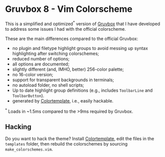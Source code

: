 # Gruvbox 8 - Vim Colorscheme

This is a simplified and optimized<sup>*</sup> version of
[Gruvbox](https://github.com/morhetz/gruvbox) that I have developed
to address some issues I had with the official colorscheme.

 These are the main differences compared to the official Gruvbox:

- no plugin and filetype highlight groups to avoid messing up syntax
  highlighting after switching colorschemes;
- reduced number of options;
- all options are documented;
- slightly different (and, IMHO, better) 256-color palette;
- no 16-color version;
- support for transparent backgrounds in terminals;
- no autoload folder, no shell scripts;
- Up to date highlight group definitions (e.g., includes `ToolbarLine`
  and `ToolbarButton`).
- generated by [Colortemplate](https://github.com/lifepillar/vim-colortemplate),
  i.e., easily hackable.

<sup>*</sup> Loads in ~1.5ms compared to the >9ms required by Gruvbox.

## Hacking

Do you want to hack the theme? Install
[Colortemplate](https://github.com/lifepillar/vim-colortemplate), edit the
files in the `templates` folder, then rebuild the colorschemes by sourcing
`make_colorschemes.vim`.

